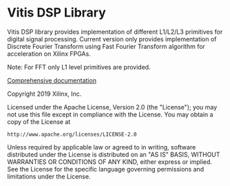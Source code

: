 # Vitis DSP Library

Vitis DSP library provides implementation of different L1/L2/L3 primitives for digital signal processing. Current version only provides implementation of Discrete Fourier Transform using Fast Fourier Transform algorithm for acceleration on Xilinx FPGAs. 

Note: For FFT only L1 level primitives are provided.

[Comprehensive documentation](https://xilinx.github.io/Vitis_Libraries/dsp/2020.1/)

Copyright 2019 Xilinx, Inc.

Licensed under the Apache License, Version 2.0 (the "License");
you may not use this file except in compliance with the License.
You may obtain a copy of the License at

    http://www.apache.org/licenses/LICENSE-2.0

Unless required by applicable law or agreed to in writing, software
distributed under the License is distributed on an "AS IS" BASIS,
WITHOUT WARRANTIES OR CONDITIONS OF ANY KIND, either express or implied.
See the License for the specific language governing permissions and
limitations under the License.
